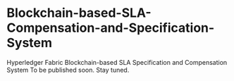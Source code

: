 # Blockchain-based-SLA-Compensation-and-Specification-System
Hyperledger Fabric Blockchain-based SLA Specification and Compensation System
To be published soon. Stay tuned.
